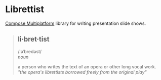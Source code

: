 # Librettist

[Compose Multiplatform](https://github.com/JetBrains/compose-multiplatform) library for writing presentation slide
shows.

> ## li·bret·tist
>
> /ləˈbredəst/<br>
> _noun_
> 
> a person who writes the text of an opera or other long vocal work.<br>
> _"the opera's librettists borrowed freely from the original play"_
